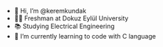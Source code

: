 - 👋 Hi, I’m @keremkundak
- 👨‍🎓 Freshman at Dokuz Eylül University 
- 📚 Studying Electrical Engineering
- 🌱 I’m currently learning to code with C language
